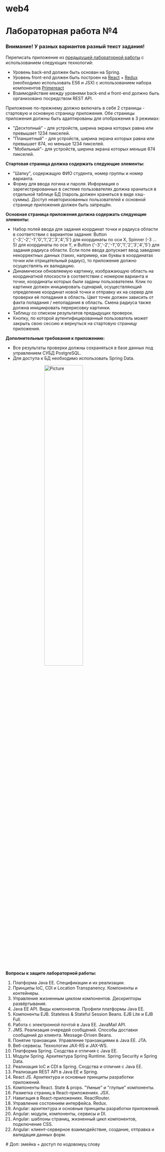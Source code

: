 # web4
# Лабораторная работа №4

<h3>Внимание! У разных вариантов разный текст задания!</h3>
<p>Переписать приложение из <a href="https://github.com/stepagin/web-lab-3">предыдущей лабораторной работы</a> с использованием следующих технологий:</p>
<ul>
    <li>Уровень back-end должен быть основан на Spring.</li>
    <li>Уровень front-end должен быть построен на <a href="https://facebook.github.io/react/"
                                                     target="_blank">React</a> + <a
            href="http://redux.js.org/docs/basics/UsageWithReact.html" target="_blank">Redux</a> (необходимо
        использовать ES6 и JSX) с использованием набора компонентов <a href="https://github.com/primefaces/primereact"
                                                                       target="_blank">Primereact</a></li>
    <li>Взаимодействие между уровнями back-end и front-end должно быть организовано посредством REST API.</li>
</ul>
<p>Приложение по-прежнему должно включать в себя 2 страницы - стартовую и основную страницу приложения. Обе страницы
    приложения должны быть адаптированы для отображения в 3 режимах:</p>
<ul>
    <li>"Десктопный" - для устройств, ширина экрана которых равна или превышает 1234 пикселей.</li>
    <li>"Планшетный" - для устройств, ширина экрана которых равна или превышает 874, но меньше 1234 пикселей.</li>
    <li>"Мобильный"- для устройств, ширина экрана которых меньше 874 пикселей.</li>
</ul>
<p><b>Стартовая страница должна содержать следующие элементы:</b></p>
<ul>
    <li>"Шапку", содержащую ФИО студента, номер группы и номер варианта.</li>
    <li>Форму для ввода логина и пароля. Информация о зарегистрированных в системе пользователях должна храниться в
        отдельной таблице БД (пароль должен храниться в виде хэш-суммы). Доступ неавторизованных пользователей к
        основной странице приложения должен быть запрещён.
    </li>
</ul>
<p><b>Основная страница приложения должна содержать следующие элементы:</b></p>
<ul>
    <li>Набор полей ввода для задания координат точки и радиуса области в соответствии с вариантом задания: Button
        {'-3','-2','-1','0','1','2','3','4','5'} для координаты по оси X, Spinner (-3 ... 5) для координаты по оси
        Y, и Button {'-3','-2','-1','0','1','2','3','4','5'} для задания радиуса области. Если поле ввода допускает
        ввод заведомо некорректных данных (таких, например, как буквы в координатах точки или отрицательный радиус),
        то приложение должно осуществлять их валидацию.
    </li>
    <li>Динамически обновляемую картинку, изображающую область на координатной плоскости в соответствии с номером
        варианта и точки, координаты которых были заданы пользователем. Клик по картинке должен инициировать
        сценарий, осуществляющий определение координат новой точки и отправку их на сервер для проверки её попадания
        в область. Цвет точек должен зависить от факта попадания / непопадания в область. Смена радиуса также должна
        инициировать перерисовку картинки.
    </li>
    <li>Таблицу со списком результатов предыдущих проверок.</li>
    <li>Кнопку, по которой аутентифицированный пользователь может закрыть свою сессию и вернуться на стартовую
        страницу приложения.
    </li>
</ul>
<p><b>Дополнительные требования к приложению:</b></p>
<ul>
    <li>Все результаты проверки должны сохраняться в базе данных под управлением СУБД PostgreSQL.</li>
    <li>Для доступа к БД необходимо использовать Spring Data.</li>
</ul>

<img src="./areas.png"
        alt="Picture" 
        width="50%" 
        height="50%" 
        style="display: block; margin: 0 auto" />


<strong>Вопросы к защите лабораторной работы:</strong>

<ol>
  <li>Платформа Java EE. Спецификации и их реализации.</li>
  <li>Принципы IoC, CDI и Location Transpanency. Компоненты и контейнеры.</li>
  <li>Управление жизненным циклом компонентов. Дескрипторы развёртывания.</li>
  <li>Java EE API. Виды компонентов. Профили платформы Java EE.</li>
  <li>Компоненты EJB. Stateless &amp; Stateful Session Beans. EJB Lite и EJB Full.</li>
  <li>Работа с электронной почтой в Java EE. JavaMail API.</li>
  <li>JMS. Реализация очередей сообщений. Способы доставки сообщений до клиента. Message-Driven Beans.</li>
  <li>Понятие транзакции. Управление транзакциями в Java EE. JTA.</li>
  <li>Веб-сервисы. Технологии JAX-RS и JAX-WS.</li>
  <li>Платформа Spring. Сходства и отличия с Java EE.</li>
  <li>Модули Spring. Архитектура Spring Runtime. Spring Security и Spring Data.</li>
  <li>Реализация IoC и CDI в Spring. Сходства и отличия с Java EE.</li>
  <li>Реализация REST API в Java EE и Spring.</li>
  <li>React JS. Архитектура и основные принципы разработки приложений.</li>
  <li>Компоненты React. State &amp; props. "Умные" и "глупые" компоненты.</li>
  <li>Разметка страниц в React-приложениях. JSX.</li>
  <li>Навигация в React-приложениях. ReactRouter.</li>
  <li>Управление состоянием интерфейса. Redux.</li>
  <li>Angular: архитектура и основные принципы разработки приложений.</li>
  <li>Angular: модули, компоненты, сервисы и DI.</li>
  <li>Angular: шаблоны страниц, жизненный цикл компонентов, подключение CSS.</li>
  <li>Angular: клиент-серверное взаимодействие, создание, отправка и валидация данных форм.</li>
</ol>
# Доп: змейка + доступ по кодовомуц слову 
